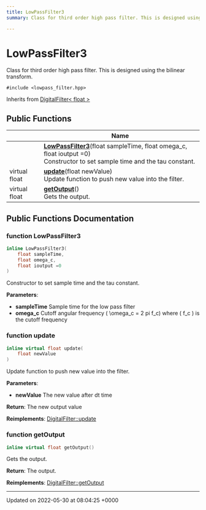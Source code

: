 ```yaml
---
title: LowPassFilter3
summary: Class for third order high pass filter. This is designed using the bilinear transform. 

---
```


# LowPassFilter3



Class for third order high pass filter. This is designed using the bilinear transform. 


`#include <lowpass_filter.hpp>`

Inherits from [DigitalFilter< float >](/medusa_base/api/markdown/dsor_utils/dsor_utils/Classes/classDigitalFilter/)

## Public Functions

|                | Name           |
| -------------- | -------------- |
| | **[LowPassFilter3](/medusa_base/api/markdown/dsor_utils/dsor_utils/Classes/classLowPassFilter3/#function-lowpassfilter3)**(float sampleTime, float omega_c, float ioutput =0)<br>Constructor to set sample time and the tau constant.  |
| virtual float | **[update](/medusa_base/api/markdown/dsor_utils/dsor_utils/Classes/classLowPassFilter3/#function-update)**(float newValue)<br>Update function to push new value into the filter.  |
| virtual float | **[getOutput](/medusa_base/api/markdown/dsor_utils/dsor_utils/Classes/classLowPassFilter3/#function-getoutput)**()<br>Gets the output.  |

## Public Functions Documentation

### function LowPassFilter3

```cpp
inline LowPassFilter3(
    float sampleTime,
    float omega_c,
    float ioutput =0
)
```

Constructor to set sample time and the tau constant. 

**Parameters**: 

  * **sampleTime** Sample time for the low pass filter 
  * **omega_c** Cutoff angular frequency \( \omega_c = 2 pi f_c\) where \( f_c \) is the cutoff frequency 


### function update

```cpp
inline virtual float update(
    float newValue
)
```

Update function to push new value into the filter. 

**Parameters**: 

  * **newValue** The new value after dt time


**Return**: The new output value 

**Reimplements**: [DigitalFilter::update](/medusa_base/api/markdown/dsor_utils/dsor_utils/Classes/classDigitalFilter/#function-update)


### function getOutput

```cpp
inline virtual float getOutput()
```

Gets the output. 

**Return**: The output. 

**Reimplements**: [DigitalFilter::getOutput](/medusa_base/api/markdown/dsor_utils/dsor_utils/Classes/classDigitalFilter/#function-getoutput)


-------------------------------

Updated on 2022-05-30 at 08:04:25 +0000